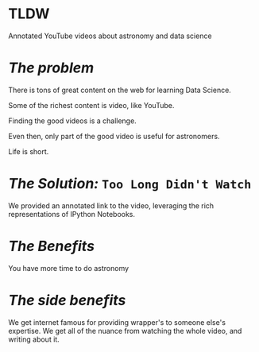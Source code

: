 TLDW
====

Annotated YouTube videos about astronomy and data science 



# *The problem*

There is tons of great content on the web for learning Data Science.

Some of the richest content is video, like YouTube.

Finding the good videos is a challenge.

Even then, only part of the good video is useful for astronomers.

Life is short.


# *The Solution:* `Too Long Didn't Watch`

We provided an annotated link to the video, leveraging the rich representations of IPython Notebooks.

# *The Benefits*

You have more time to do astronomy

# *The side benefits*

We get internet famous for providing wrapper's to someone else's expertise.
We get all of the nuance from watching the whole video, and writing about it.

